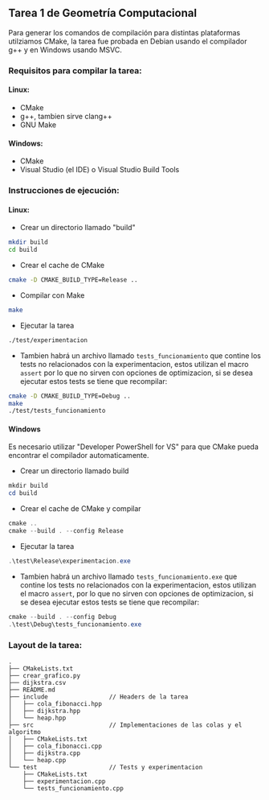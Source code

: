 
## Tarea 1 de Geometría Computacional

Para generar los comandos de compilación para distintas plataformas
utilziamos CMake, la tarea fue probada en Debian usando el compilador
g++ y en Windows usando MSVC.

### Requisitos para compilar la tarea:

#### Linux:

- CMake
- g++, tambien sirve clang++
- GNU Make

#### Windows:

- CMake
- Visual Studio (el IDE) o Visual Studio Build Tools

### Instrucciones de ejecución:

#### Linux:

- Crear un directorio llamado "build"
```bash
mkdir build
cd build
```

- Crear el cache de CMake
```bash
cmake -D CMAKE_BUILD_TYPE=Release ..
```

- Compilar con Make
```bash
make
```

- Ejecutar la tarea
```bash
./test/experimentacion
```

- Tambien habrá un archivo llamado `tests_funcionamiento` que contine los tests
no relacionados con la experimentacion, estos utilizan el macro `assert` por lo que
no sirven con opciones de optimizacion, si se desea ejecutar estos tests se tiene
que recompilar:
```bash
cmake -D CMAKE_BUILD_TYPE=Debug ..
make
./test/tests_funcionamiento
```

#### Windows

Es necesario utilizar "Developer PowerShell for VS" para que CMake pueda
encontrar el compilador automaticamente.

- Crear un directorio llamado build
```powershell
mkdir build
cd build
```

- Crear el cache de CMake y compilar
```powershell
cmake ..
cmake --build . --config Release
```

- Ejecutar la tarea
```powershell
.\test\Release\experimentacion.exe
```

- Tambien habrá un archivo llamado `tests_funcionamiento.exe` que contine los tests
no relacionados con la experimentacion, estos utilizan el macro `assert`, por lo que
no sirven con opciones de optimizacion, si se desea ejecutar estos tests se tiene
que recompilar:
```powershell
cmake --build . --config Debug
.\test\Debug\tests_funcionamiento.exe
```

### Layout de la tarea:

```
.
├── CMakeLists.txt
├── crear_grafico.py
├── dijkstra.csv
├── README.md
├── include                 // Headers de la tarea
│   ├── cola_fibonacci.hpp
│   ├── dijkstra.hpp
│   └── heap.hpp
├── src                     // Implementaciones de las colas y el algoritmo
│   ├── CMakeLists.txt
│   ├── cola_fibonacci.cpp
│   ├── dijkstra.cpp
│   └── heap.cpp
└── test                    // Tests y experimentacion
    ├── CMakeLists.txt
    ├── experimentacion.cpp
    └── tests_funcionamiento.cpp
```

